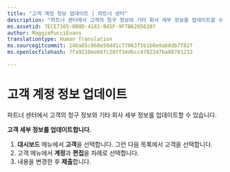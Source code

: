 ```yaml
---
title: "고객 계정 정보 업데이트 | 파트너 센터"
description: "파트너 센터에서 고객의 청구 정보와 기타 회사 세부 정보를 업데이트할 수 있습니다."
ms.assetid: 7ECE7165-0B0D-4183-845F-9F7B62056207
author: MaggiePucciEvans
translationtype: Human Translation
ms.sourcegitcommit: 14ba85c868e59dd1c77063f5b1b0e9ab8db7f82f
ms.openlocfilehash: 7fa9220ee66fc207f34dbcc4782247ba88701232

---
```


# 고객 계정 정보 업데이트


파트너 센터에서 고객의 청구 정보와 기타 회사 세부 정보를 업데이트할 수 있습니다.

**고객 세부 정보를 업데이트합니다.**

1.  **대시보드** 메뉴에서 **고객**을 선택합니다. 그런 다음 목록에서 고객을 선택합니다.
2.  고객 메뉴에서 **계정**과 **편집**을 차례로 선택합니다.
3.  내용을 변경한 후 **제출**합니다.

 

 






<!--HONumber=Nov16_HO4-->


